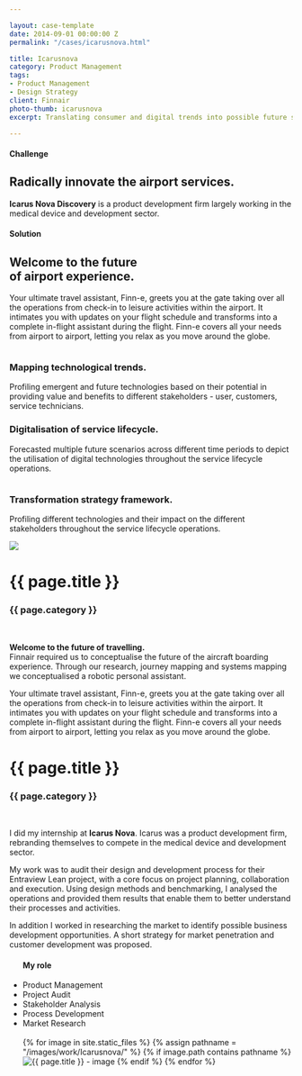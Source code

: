 ```yaml
---

layout: case-template 
date: 2014-09-01 00:00:00 Z
permalink: "/cases/icarusnova.html"

title: Icarusnova
category: Product Management
tags:
- Product Management
- Design Strategy
client: Finnair
photo-thumb: icarusnova
excerpt: Translating consumer and digital trends into possible future scenarios on how the future airport services would be.

---
```


<!--
Start About Section
==================================== -->
<section class="about-2 section bg-gray" id="about">
    <div class="container">
        <div class="row">
            <div class="col-12 col-md-5">
                <h4>Challenge </h4>
                <h2>Radically innovate the airport services.</h2>
            </div>
            <div class="col-12 col-md-7">
                <p>
                <b>Icarus Nova Discovery</b> is a product development firm largely working in the medical device and development sector.
                </p>
            </div>
        </div>         
        <!-- End row -->
    </div>     
    <!-- End container -->
</section> 
<!-- End section -->

<!-- Start Process Section -->
<section class="about section">
        <div class="container">
                <div class="row">
                        <div class="col-md-12">
                           <div class="block title">
                                <h4>Solution </h4>
                                <h1>Welcome to the future <br> of airport experience. </h1>
                                <span class="borderline"></span>
                <p>
Your ultimate travel assistant, Finn-e, greets you at the gate taking over all the operations from check-in to leisure activities within the airport. It intimates you with updates on your flight schedule and transforms into a complete in-flight assistant during the flight. Finn-e covers all your needs from airport to airport, letting you relax as you move around the globe.                 </p>
                            </div>
                        </div>
                    </div>
          <div class="row mb-50 justify-content-center">
            <div class="col-md-5 col-sm-12 pt-5">
              <img src="/images/cases/{{ page.client }}/1.jpg" class="img-fluid rounded shadow" alt="">
            </div>
            <div class="col-md-5 col-sm-12">
                <div class="content text-left">
                    <h3>Mapping technological trends.</h3>
                    <p>
                        Profiling emergent and future technologies based on their potential in providing value and benefits to different stakeholders - user, customers, service technicians.  
                    </p>
                </div>
            </div>
          </div>
          <div class="row mb-50 justify-content-center">
            <div class="col-md-5 col-sm-12">
                <div class="content text-right">
                    <h3>Digitalisation of service lifecycle.</h3>
                    <p>
                        Forecasted multiple future scenarios across different time periods to depict the utilisation of digital technologies throughout the service lifecycle operations.  
                    </p>
                </div>
            </div>
            <div class="col-md-5 col-sm-12 text-center pt-2" id="about-img1">
                <img src="/images/cases/{{ page.client }}/3.png" class="img-fluid rounded shadow" alt="">
            </div>
          </div>
          <div class="row mb-50 justify-content-center">
              <div class="col-md-5 col-sm-12">
                <img src="/images/cases/{{ page.client }}/7.jpg" class="img-fluid rounded shadow" alt="">
              </div>
              <div class="col-md-5 col-sm-12">
                <div class="content text-left">
                <h3>Transformation strategy framework.</h3>
                <p>
                        Profiling different technologies and their impact on the different stakeholders throughout the service lifecycle operations.  
                    </p>
                </div>
              </div>
            </div>
            <img src="{{site.url}}/images/cases/wartsila/0.jpg" class="case-poster text-center">
        <!-- End row -->
        </div> 
        <!-- End container -->
</section> 
<!-- End Process section -->

<div class="main-column">
<h1>{{ page.title }}</h1>
<h3>{{ page.category }}</h3>
<br>
<p>
<strong>Welcome to the future of travelling.</strong><br>
Finnair required us to conceptualise the future of the aircraft boarding experience. Through our research, journey mapping and systems mapping we conceptualised a robotic personal assistant. 
</p>
<p>
Your ultimate travel assistant, Finn-e, greets you at the gate taking over all the operations from check-in to leisure activities within the airport. It intimates you with updates on your flight schedule and transforms into a complete in-flight assistant during the flight. Finn-e covers all your needs from airport to airport, letting you relax as you move around the globe. 
</p>
</div>

<div class="main-column">
<h1>{{ page.title }}</h1>
<h3>{{ page.category }}</h3>
<br>
<p>
I did my internship at <strong>Icarus Nova</strong>. Icarus was a product development firm, rebranding themselves to compete in the medical device and development sector. 

My work was to audit their design and development process for their Entraview Lean project, with a core focus on project planning, collaboration and execution. Using design methods and benchmarking, I analysed the operations and provided them results that enable them to better understand their processes and activities. 

In addition I worked in researching the market to identify possible business development opportunities. A short strategy for market penetration and customer development was proposed. 
</p>
</div>

<div class="side-column">
<ul>
<h4> My role </h4>
<li>Product Management</li>
<li>Project Audit</li>
<li>Stakeholder Analysis</li>
<li>Process Development</li>
<li>Market Research</li> 
<br>

<div class="gallery">
{% for image in site.static_files %}
{% assign pathname = "/images/work/Icarusnova/" %}
{% if image.path contains pathname %}
<img src="{{ site.baseurl }}{{ image.path }}" alt="{{ page.title }} - image" class="gallery-item">
{% endif %}
{% endfor %}